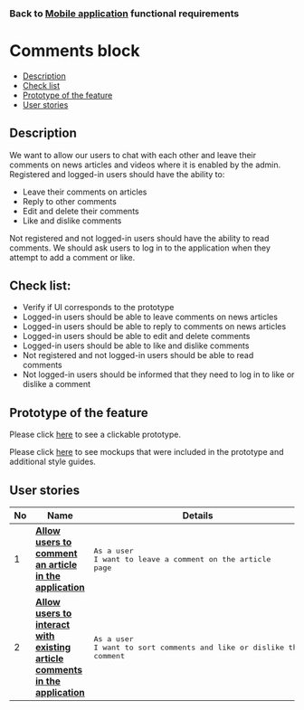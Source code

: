 ### Back to [Mobile application](../../#mobile-application) functional requirements

# Comments block

- [Description](#description)
- [Check list](#check-list)
- [Prototype of the feature](#prototype-of-the-feature)
- [User stories](#user-stories)

## Description

We want to allow our users to chat with each other and leave their comments on news articles and videos where it is enabled by the admin. Registered and logged-in users should have the ability to:
  - Leave their comments on articles
  - Reply to other comments
  - Edit and delete their comments
  - Like and dislike comments

Not registered and not logged-in users should have the ability to read comments. We should ask users to log in to the application when they attempt to add a comment or like.

## Check list:

- Verify if UI corresponds to the prototype
- Logged-in users should be able to leave comments on news articles
- Logged-in users should be able to reply to comments on news articles
- Logged-in users should be able to edit and delete comments
- Logged-in users should be able to like and dislike comments
- Not registered and not logged-in users should be able to read comments
- Not logged-in users should be informed that they need to log in to like or dislike a comment 

## Prototype of the feature

Please click [here](https://www.figma.com/proto/JVDTph8VY9Ye7kz8BTDxhJ/1-Sports-Hub-General-Prototype?page-id=0%3A5852&node-id=0%3A7481&viewport=-1637%2C-969%2C0.37520089745521545&scaling=scale-down) to see a clickable prototype.

Please click [here](https://www.figma.com/file/egXgh8BYD7Xaa0JeMNhv9R/Manage-advertisements?node-id=0%3A1075) to see mockups that were included in the prototype and additional style guides.

## User stories

No           |      Name     |   Details
------------ | ------------- | -------------
1 |[**Allow users to comment an article in the application**](/sports_hub_portal/mobile_application_features/comments/user_stories/comment_an_article)|<pre>As a user <br>I want to leave a comment on the article page</pre>
2 |[**Allow users to interact with existing article comments in the application**](/sports_hub_portal/mobile_application_features/comments/user_stories/interacting_with_existing_article_comments)|<pre>As a user<br>I want to sort comments and like or dislike the comment</pre>

